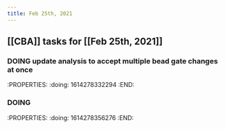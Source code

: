 ```yaml
---
title: Feb 25th, 2021
---
```


## [[CBA]] tasks for [[Feb 25th, 2021]]
### DOING update analysis to accept multiple bead gate changes at once
:PROPERTIES:
:doing: 1614278332294
:END:
### DOING 
:PROPERTIES:
:doing: 1614278356276
:END:
